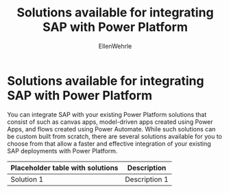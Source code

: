 ﻿---
title: Solutions available for integrating SAP with Power Platform
description: Learn about the different solutions available for SAP integration with Power Platform.
services: ''
suite: flow
documentationcenter: na
author: EllenWehrle
manager: jongilman
editor: ''
tags: ''
ms.devlang: na
ms.subservice: cloud-flow
ms.topic: article
ms.tgt_pltfrm: na
ms.workload: na
ms.date: 09/19/2022
ms.author: ellenwehrle
search.app: 
  - Flow
search.audienceType: 
  - flowmaker
  - enduser
---

# Solutions available for integrating SAP with Power Platform

You can integrate SAP with your existing Power Platform solutions that consist of such as canvas apps, model-driven apps created using Power Apps, and flows created using Power Automate. While such solutions can be custom built from scratch, there are several solutions available for you to choose from that allow a faster and effective integration of your existing SAP deployments with Power Platform.

| Placeholder table with solutions | Description |
| - | - |
| Solution 1 | Description 1|